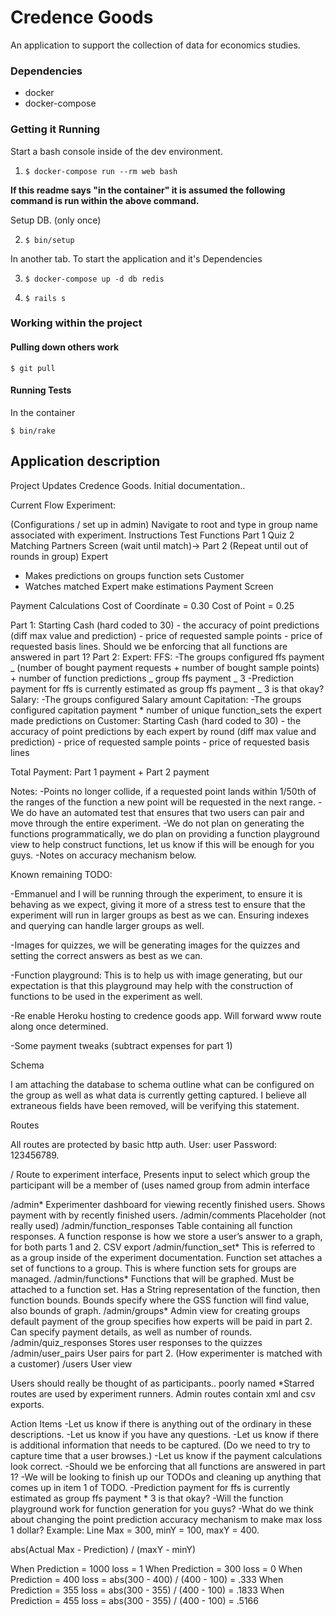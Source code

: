 # Credence Goods

An application to support the collection of data for economics studies.

### Dependencies

- docker
- docker-compose

### Getting it Running

Start a bash console inside of the dev environment.

1. `$ docker-compose run --rm web bash`

**If this readme says "in the container" it is assumed the following command is
run within the above command.**

Setup DB. (only once)

2. `$ bin/setup`

In another tab. To start the application and it's Dependencies

3. `$ docker-compose up -d db redis`

4. `$ rails s`

### Working within the project

#### Pulling down others work

    $ git pull

#### Running Tests

In the container

    $ bin/rake

## Application description

Project Updates Credence Goods. Initial documentation..

Current Flow Experiment:

(Configurations / set up in admin)
Navigate to root and type in group name associated with experiment.
Instructions
Test Functions
Part 1
Quiz 2
Matching Partners Screen (wait until match)->
Part 2
(Repeat until out of rounds in group)
Expert 
- Makes predictions on groups function sets
Customer
- Watches matched Expert make estimations
Payment Screen

Payment Calculations
Cost of Coordinate = 0.30
Cost of Point = 0.25

Part 1:
Starting Cash (hard coded to 30) - the accuracy of point predictions (diff max value and prediction) - price of requested sample points - price of requested basis lines.
Should we be enforcing that all functions are answered in part 1?
Part 2:
Expert:
FFS:
-The groups configured ffs payment _ (number of bought payment requests + number of bought sample points) + number of function predictions _ group ffs payment _ 3
-Prediction payment for ffs is currently estimated as group ffs payment _ 3 is that okay?
Salary:
-The groups configured Salary amount
Capitation:
-The groups configured capitation payment \* number of unique function_sets the expert made predictions on
Customer:
Starting Cash (hard coded to 30) - the accuracy of point predictions by each expert by round (diff max value and prediction) - price of requested sample points - price of requested basis lines

Total Payment: Part 1 payment + Part 2 payment

Notes:
-Points no longer collide, if a requested point lands within 1/50th of the ranges of the function a new point will be requested in the next range.
-We do have an automated test that ensures that two users can pair and move through the entire experiment.
-We do not plan on generating the functions programmatically, we do plan on providing a function playground view to help construct functions, let us know if this will be enough for you guys.
-Notes on accuracy mechanism below.

Known remaining TODO:

-Emmanuel and I will be running through the experiment, to ensure it is behaving as we expect, giving it more of a stress test to ensure that the experiment will run in larger groups as best as we can. Ensuring indexes and querying can handle larger groups as well.

-Images for quizzes, we will be generating images for the quizzes and setting the correct answers as best as we can.

-Function playground: This is to help us with image generating, but our expectation is that this playground may help with the construction of functions to be used in the experiment as well.

-Re enable Heroku hosting to credence goods app. Will forward www route along once determined.

-Some payment tweaks (subtract expenses for part 1)

Schema

I am attaching the database to schema outline what can be configured on the group as well as what data is currently getting captured. I believe all extraneous fields have been removed, will be verifying this statement.

Routes

All routes are protected by basic http auth. User: user Password: 123456789.

/
Route to experiment interface, Presents input to select which group the participant will be a member of (uses named group from admin interface

/admin*
Experimenter dashboard for viewing recently finished users. Shows payment with by recently finished users.
/admin/comments
Placeholder (not really used)
/admin/function_responses
Table containing all function responses. A function response is how we store a user’s answer to a graph, for both parts 1 and 2. CSV export
/admin/function_set*
This is referred to as a group inside of the experiment documentation. Function set attaches a set of functions to a group. This is where function sets for groups are managed.
/admin/functions*
Functions that will be graphed. Must be attached to a function set. Has a String representation of the function, then function bounds. Bounds specify where the GSS function will find value, also bounds of graph.
/admin/groups*
Admin view for creating groups default payment of the group specifies how experts will be paid in part 2. Can specify payment details, as well as number of rounds.
/admin/quiz_responses
Stores user responses to the quizzes
/admin/user_pairs
User pairs for part 2. (How experimenter is matched with a customer)
/users
User view

Users should really be thought of as participants.. poorly named
\*Starred routes are used by experiment runners. Admin routes contain xml and csv exports.

Action Items
-Let us know if there is anything out of the ordinary in these descriptions.
-Let us know if you have any questions.
-Let us know if there is additional information that needs to be captured. (Do we need to try to capture time that a user browses.)
-Let us know if the payment calculations look correct.
-Should we be enforcing that all functions are answered in part 1?
-We will be looking to finish up our TODOs and cleaning up anything that comes up in item 1 of TODO.
-Prediction payment for ffs is currently estimated as group ffs payment \* 3 is that okay?
-Will the function playground work for function generation for you guys?
-What do we think about changing the point prediction accuracy mechanism to make max loss 1 dollar? Example: Line Max = 300, minY = 100, maxY = 400.

abs(Actual Max - Prediction) / (maxY - minY)

When Prediction = 1000 loss = 1
When Prediction = 300 loss = 0
When Prediction = 400 loss = abs(300 - 400) / (400 - 100) = .333
When Prediction = 355 loss = abs(300 - 355) / (400 - 100) = .1833
When Prediction = 455 loss = abs(300 - 355) / (400 - 100) = .5166
